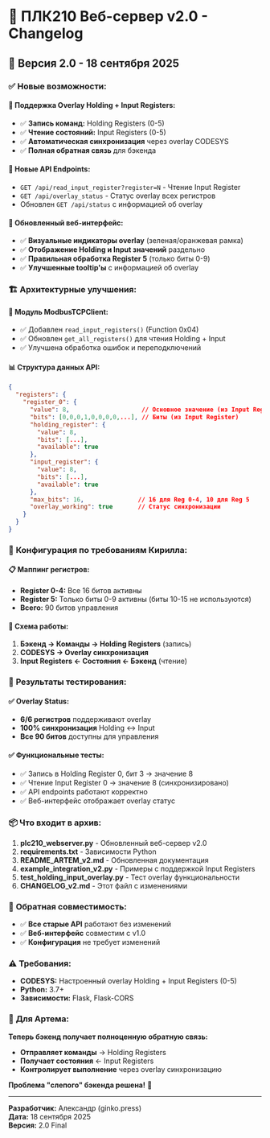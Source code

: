 # 🔄 ПЛК210 Веб-сервер v2.0 - Changelog

## 🎯 **Версия 2.0** - 18 сентября 2025

### ✅ **Новые возможности:**

#### 🔄 **Поддержка Overlay Holding + Input Registers:**
- ✅ **Запись команд:** Holding Registers (0-5)
- ✅ **Чтение состояний:** Input Registers (0-5)
- ✅ **Автоматическая синхронизация** через overlay CODESYS
- ✅ **Полная обратная связь** для бэкенда

#### 📡 **Новые API Endpoints:**
- `GET /api/read_input_register?register=N` - Чтение Input Register
- `GET /api/overlay_status` - Статус overlay всех регистров
- Обновлен `GET /api/status` с информацией об overlay

#### 🎨 **Обновленный веб-интерфейс:**
- ✅ **Визуальные индикаторы overlay** (зеленая/оранжевая рамка)
- ✅ **Отображение Holding и Input значений** раздельно
- ✅ **Правильная обработка Register 5** (только биты 0-9)
- ✅ **Улучшенные tooltip'ы** с информацией об overlay

### 🏗️ **Архитектурные улучшения:**

#### 🔧 **Модуль ModbusTCPClient:**
- ✅ Добавлен `read_input_registers()` (Function 0x04)
- ✅ Обновлен `get_all_registers()` для чтения Holding + Input
- ✅ Улучшена обработка ошибок и переподключений

#### 📊 **Структура данных API:**
```json
{
  "registers": {
    "register_0": {
      "value": 8,                    // Основное значение (из Input Register)
      "bits": [0,0,0,1,0,0,0,0,...], // Биты (из Input Register)
      "holding_register": {
        "value": 8,
        "bits": [...],
        "available": true
      },
      "input_register": {
        "value": 8,
        "bits": [...],
        "available": true
      },
      "max_bits": 16,               // 16 для Reg 0-4, 10 для Reg 5
      "overlay_working": true       // Статус синхронизации
    }
  }
}
```

### 🎯 **Конфигурация по требованиям Кирилла:**

#### 📋 **Маппинг регистров:**
- **Register 0-4:** Все 16 битов активны
- **Register 5:** Только биты 0-9 активны (биты 10-15 не используются)
- **Всего:** 90 битов управления

#### 🔄 **Схема работы:**
1. **Бэкенд → Команды → Holding Registers** (запись)
2. **CODESYS → Overlay синхронизация**
3. **Input Registers ← Состояния ← Бэкенд** (чтение)

### 🚀 **Результаты тестирования:**

#### ✅ **Overlay Status:**
- **6/6 регистров** поддерживают overlay
- **100% синхронизация** Holding ↔ Input
- **Все 90 битов** доступны для управления

#### ✅ **Функциональные тесты:**
- ✅ Запись в Holding Register 0, бит 3 → значение 8
- ✅ Чтение Input Register 0 → значение 8 (синхронизировано)
- ✅ API endpoints работают корректно
- ✅ Веб-интерфейс отображает overlay статус

### 📦 **Что входит в архив:**

1. **plc210_webserver.py** - Обновленный веб-сервер v2.0
2. **requirements.txt** - Зависимости Python
3. **README_ARTEM_v2.md** - Обновленная документация
4. **example_integration_v2.py** - Примеры с поддержкой Input Registers
5. **test_holding_input_overlay.py** - Тест overlay функциональности
6. **CHANGELOG_v2.md** - Этот файл с изменениями

### 🔧 **Обратная совместимость:**

- ✅ **Все старые API** работают без изменений
- ✅ **Веб-интерфейс** совместим с v1.0
- ✅ **Конфигурация** не требует изменений

### ⚠️ **Требования:**

- **CODESYS:** Настроенный overlay Holding + Input Registers (0-5)
- **Python:** 3.7+
- **Зависимости:** Flask, Flask-CORS

### 🎯 **Для Артема:**

**Теперь бэкенд получает полноценную обратную связь:**
- **Отправляет команды** → Holding Registers
- **Получает состояния** ← Input Registers
- **Контролирует выполнение** через overlay синхронизацию

**Проблема "слепого" бэкенда решена!** 🎉

---

**Разработчик:** Александр (ginko.press)  
**Дата:** 18 сентября 2025  
**Версия:** 2.0 Final
